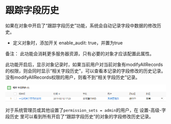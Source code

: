 跟踪字段历史
===

如果在对象中开启了“跟踪字段历史”功能，系统会自动记录字段中数据的修改历史。
- 定义对象时，添加开关	enable_audit: true，并置为true

备注： 此功能会消耗更多服务器资源，只有必要的对象才应该配置此属性。

此功能开启后，显示对象记录时，如果当前用户对当前对象有modifyAllRecords的权限，则会同时显示“相关字段历史”，可以查看本记录的字段修改的历史记录。没有modifyAllRecords权限的用户，则看不到“相关字段历史”记录。

![显示相关字段历史](images/record_history.png)

对于系统管理员或其他设置了`permission_sets = admin`的用户，在 设置-高级-字段历史 里可以看到所有开启了“跟踪字段历史”的对象的字段修改历史记录。
